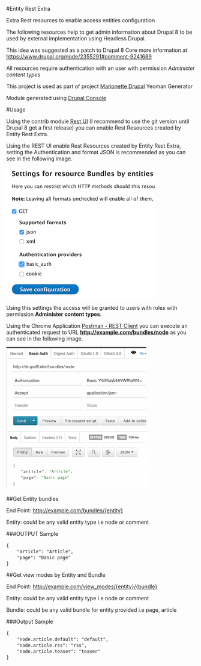 #Entity Rest Extra

Extra Rest resources to enable access entities configuration

The following resources help to get admin information about Drupal 8 to be used by external implementation using Headless Drupal.

This idea was suggested as a patch to Drupal 8 Core more information at https://www.drupal.org/node/2355291#comment-9241689

All resources require authentication with an user with permission *Administer content types*

This project is used as part of project [Marionette Drupal](https://github.com/enzolutions/generator-marionette-drupal) Yeoman Generator

Module generated using [Drupal Console](http://drupalconsole.com)

#Usage

Using the contrib module <a href="https://www.drupal.org/project/restui/git-instructions" target="_blank">Rest UI</a> (I recommend to use the git version until Drupal 8 get a first release) you can enable Rest Resources created by Entity Rest Extra.

Using the REST UI enable Rest Resources created by Entity Rest Extra, setting the Authentication and format JSON is recommended as you can see in the following image.

![REST UI](https://github.com/enzolutions/entity_rest_extra/blob/master/images/restui_bundle_entities_settings.png "REST UI")

Using this settings the access will be granted to users with roles with permission **Administer content types**.

Using the Chrome Application <a href="https://chrome.google.com/webstore/detail/postman-rest-client/fdmmgilgnpjigdojojpjoooidkmcomcm">Postman - REST Client</a> you can execute an authenticated request to URL **http://example.com/bundles/node** as you can see in the following image.

![Postman - Rest Client](https://github.com/enzolutions/entity_rest_extra/blob/master/images/postman_rest_request.png "Postman - Rest Client")

##Get Entity bundles

End Point: http://example.com/bundles/{entity}

Entity: could be any valid entity type i.e node or comment

###OUTPUT Sample

```
{
    "article": "Article",
    "page": "Basic page"
}
```

##Get view modes by Entity and Bundle

End Point: http://example.com/view_modes/{entity}/{bundle}

Entity: could be any valid entity type i.e node or comment

Bundle: could be any valid bundle for entity provided i.e page, article

###Output Sample

```
{
    "node.article.default": "default",
    "node.article.rss": "rss",
    "node.article.teaser": "teaser"
}
```
